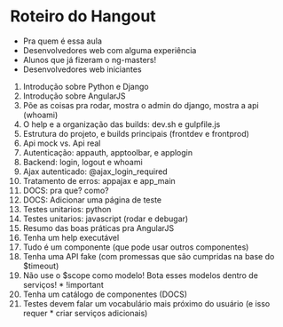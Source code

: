 # Roteiro do Hangout

* Pra quem é essa aula
 * Desenvolvedores web com alguma experiência
 * Alunos que já fizeram o ng-masters!
 * Desenvolvedores web iniciantes

1. Introdução sobre Python e Django
1. Introdução sobre AngularJS
1. Põe as coisas pra rodar, mostra o admin do django, mostra a api (whoami)
1. O help e a organização das builds: dev.sh e gulpfile.js
1. Estrutura do projeto, e builds principais (frontdev e frontprod)
1. Api mock vs. Api real
1. Autenticação: appauth, apptoolbar, e applogin
1. Backend: login, logout e whoami
1. Ajax autenticado: @ajax_login_required
1. Tratamento de erros: appajax e app_main
1. DOCS: pra que? como?
1. DOCS: Adicionar uma página de teste
1. Testes unitarios: python
1. Testes unitarios: javascript (rodar e debugar)
1. Resumo das boas práticas pra AngularJS
1. Tenha um help executável
1. Tudo é um componente (que pode usar outros componentes)
1. Tenha uma API fake (com promessas que são cumpridas na base do $timeout)
1. Não use o $scope como modelo! Bota esses modelos dentro de serviços! * !important
1. Tenha um catálogo de componentes (DOCS)
1. Testes devem falar um vocabulário mais próximo do usuário (e isso requer * criar serviços adicionais)
